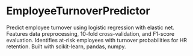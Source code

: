 # EmployeeTurnoverPredictor
Predict employee turnover using logistic regression with elastic net. Features data preprocessing, 10-fold cross-validation, and F1-score evaluation. Identifies at-risk employees with turnover probabilities for HR retention. Built with scikit-learn, pandas, numpy. 
